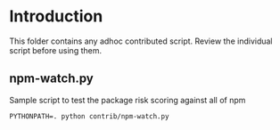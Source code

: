 # Introduction

This folder contains any adhoc contributed script. Review the individual script before using them.

## npm-watch.py

Sample script to test the package risk scoring against all of npm

```
PYTHONPATH=. python contrib/npm-watch.py
```
